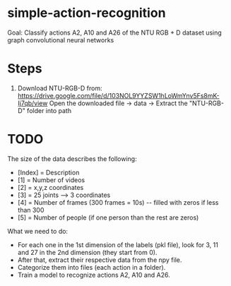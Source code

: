 # simple-action-recognition
Goal: Classify actions A2, A10 and A26 of the NTU RGB + D dataset using graph convolutional neural networks

# Steps
1) Download NTU-RGB-D from:
   https://drive.google.com/file/d/103NOL9YYZSW1hLoWmYnv5Fs8mK-Ij7qb/view
   Open the downloaded file -> data -> Extract the "NTU-RGB-D" folder into path
   
# TODO
   The size of the data describes the following:
   - [Index] = Description
   - [1] = Number of videos
   - [2] = x,y,z coordinates 
   - [3] = 25 joints --> 3 coordinates
   - [4] = Number of frames (300 frames = 10s) -- filled with zeros if less than 300
   - [5] = Number of people (if one person than the rest are zeros)
   
   What we need to do:
   
   - For each one in the 1st dimension of the labels (pkl file), look for 3, 11 and 27 in the 2nd dimension (they start from 0).
   - After that, extract their respective data from the npy file.
   - Categorize them into files (each action in a folder).
   - Train a model to recognize actions A2, A10 and A26.
